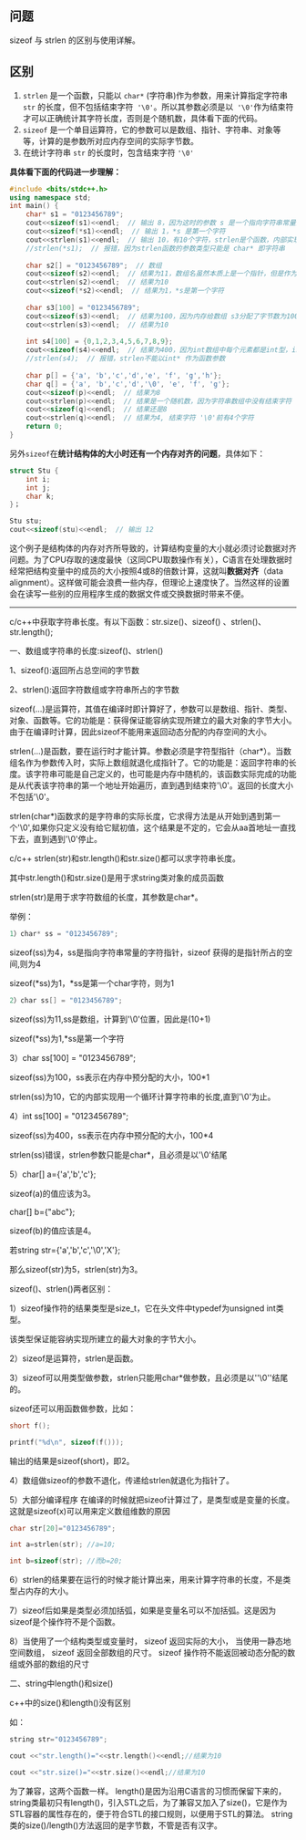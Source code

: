 ## 问题

sizeof 与 strlen 的区别与使用详解。

## 区别

1. `strlen` 是一个函数，只能以 `char*` (字符串)作为参数，用来计算指定字符串` str` 的长度，但不包括结束字符` '\0'`。所以其参数必须是以` '\0'`作为结束符才可以正确统计其字符长度，否则是个随机数，具体看下面的代码。
2. `sizeof` 是一个单目运算符，它的参数可以是数组、指针、字符串、对象等等，计算的是参数所对应内存空间的实际字节数。
3. 在统计字符串 `str` 的长度时，包含结束字符 `'\0'`

**具体看下面的代码进一步理解：**

```c++
#include <bits/stdc++.h> 
using namespace std;
int main() {
    char* s1 = "0123456789";
    cout<<sizeof(s1)<<endl;  // 输出 8，因为这时的参数 s 是一个指向字符串常量的字符指针，因此计算的是指针的大小，注意这里不同编译器得到的值可能不同，也有可能是4
    cout<<sizeof(*s1)<<endl;  // 输出 1，*s 是第一个字符
    cout<<strlen(s1)<<endl;  // 输出 10，有10个字符，strlen是个函数，内部实现是用一个循环计算到\0之前为止
    //strlen(*s1);  // 报错，因为strlen函数的参数类型只能是 char* 即字符串
    
    char s2[] = "0123456789";  // 数组
    cout<<sizeof(s2)<<endl;  // 结果为11，数组名虽然本质上是一个指针，但是作为sizeof的参数时，计算的是整个数组的大小，这点要特别注意。且在求动态数组的大小时，sizeof统计到第一个结束字符'\0'处结束
    cout<<strlen(s2)<<endl;  // 结果为10
    cout<<sizeof(*s2)<<endl;  // 结果为1，*s是第一个字符
    
    char s3[100] = "0123456789";
    cout<<sizeof(s3)<<endl;  // 结果为100，因为内存给数组 s3分配了字节数为100的空间大小
    cout<<strlen(s3)<<endl;  // 结果为10
    
    int s4[100] = {0,1,2,3,4,5,6,7,8,9};
    cout<<sizeof(s4)<<endl;  // 结果为400，因为int数组中每个元素都是int型，int型占用4字节
    //strlen(s4);  // 报错，strlen不能以int* 作为函数参数
    
    char p[] = {'a', 'b','c','d','e', 'f', 'g','h'};
    char q[] = {'a', 'b','c','d','\0', 'e', 'f', 'g'};
    cout<<sizeof(p)<<endl;  // 结果为8
    cout<<strlen(p)<<endl;  // 结果是一个随机数，因为字符串数组中没有结束字符 '\0', 因此该函数会一直统计下去，直到碰到内存中的结束字符
    cout<<sizeof(q)<<endl;  // 结果还是8
    cout<<strlen(q)<<endl;  // 结果为4, 结束字符 '\0'前有4个字符
    return 0;
}
```

另外`sizeof`在**统计结构体的大小时还有一个内存对齐的问题**，具体如下：

```c++
struct Stu {
    int i;
    int j;
    char k;
}；

Stu stu;
cout<<sizeof(stu)<<endl;  // 输出 12
```

这个例子是结构体的内存对齐所导致的，计算结构变量的大小就必须讨论数据对齐问题。为了CPU存取的速度最快（这同CPU取数操作有关），C语言在处理数据时经常把结构变量中的成员的大小按照4或8的倍数计算，这就叫**数据对齐**（data alignment）。这样做可能会浪费一些内存，但理论上速度快了。当然这样的设置会在读写一些别的应用程序生成的数据文件或交换数据时带来不便。



------

c/c++中获取字符串长度。有以下函数：str.size()、sizeof() 、strlen()、str.length();

一、数组或字符串的长度:sizeof()、strlen()

1、sizeof():返回所占总空间的字节数

2、strlen():返回字符数组或字符串所占的字节数

sizeof(...)是运算符，其值在编译时即计算好了，参数可以是数组、指针、类型、对象、函数等。它的功能是：获得保证能容纳实现所建立的最大对象的字节大小。由于在编译时计算，因此sizeof不能用来返回动态分配的内存空间的大小。

strlen(...)是函数，要在运行时才能计算。参数必须是字符型指针（char*）。当数组名作为参数传入时，实际上数组就退化成指针了。它的功能是：返回字符串的长度。该字符串可能是自己定义的，也可能是内存中随机的，该函数实际完成的功能是从代表该字符串的第一个地址开始遍历，直到遇到结束符'\0'。返回的长度大小不包括'\0'。

strlen(char*)函数求的是字符串的实际长度，它求得方法是从开始到遇到第一个'\0',如果你只定义没有给它赋初值，这个结果是不定的，它会从aa首地址一直找下去，直到遇到'\0'停止。

c/c++ strlen(str)和str.length()和str.size()都可以求字符串长度。

其中str.length()和str.size()是用于求string类对象的成员函数

strlen(str)是用于求字符数组的长度，其参数是char*。

举例：

```c++
1）char* ss = "0123456789";
```

sizeof(ss)为4，ss是指向字符串常量的字符指针，sizeof 获得的是指针所占的空间,则为4

sizeof(*ss)为1，*ss是第一个char字符，则为1

```c++
2）char ss[] = "0123456789";
```

sizeof(ss)为11,ss是数组，计算到'\0'位置，因此是(10+1)

sizeof(*ss)为1,*ss是第一个字符

3）char ss[100] = "0123456789";

sizeof(ss)为100，ss表示在内存中预分配的大小，100*1

strlen(ss)为10，它的内部实现用一个循环计算字符串的长度,直到'\0'为止。

4）int ss[100] = "0123456789";

sizeof(ss)为400，ss表示在内存中预分配的大小，100*4

strlen(ss)错误，strlen参数只能是char*，且必须是以'\0'结尾

5）char[] a={'a','b','c'};

sizeof(a)的值应该为3。

char[] b={"abc"};

sizeof(b)的值应该是4。

若string str={'a','b','c','\0','X'};

那么sizeof(str)为5，strlen(str)为3。

sizeof()、strlen()两者区别：

1）sizeof操作符的结果类型是size_t，它在头文件中typedef为unsigned int类型。 

该类型保证能容纳实现所建立的最大对象的字节大小。 

2）sizeof是运算符，strlen是函数。 

3）sizeof可以用类型做参数，strlen只能用char*做参数，且必须是以''\0''结尾的。 

sizeof还可以用函数做参数，比如： 

```C++
short f(); 

printf("%d\n", sizeof(f())); 
```

输出的结果是sizeof(short)，即2。 

4）数组做sizeof的参数不退化，传递给strlen就退化为指针了。 

5）大部分编译程序 在编译的时候就把sizeof计算过了，是类型或是变量的长度。这就是sizeof(x)可以用来定义数组维数的原因 

```c++
char str[20]="0123456789"; 

int a=strlen(str); //a=10; 

int b=sizeof(str); //而b=20; 
```

6）strlen的结果要在运行的时候才能计算出来，用来计算字符串的长度，不是类型占内存的大小。 

7）sizeof后如果是类型必须加括弧，如果是变量名可以不加括弧。这是因为sizeof是个操作符不是个函数。 

8）当使用了一个结构类型或变量时， sizeof 返回实际的大小， 当使用一静态地空间数组， sizeof 返回全部数组的尺寸。 sizeof 操作符不能返回被动态分配的数组或外部的数组的尺寸 

二、string中length()和size()

c++中的size()和length()没有区别

如：

```c++
string str="0123456789";

cout <<"str.length()="<<str.length()<<endl;//结果为10

cout <<"str.size()="<<str.size()<<endl;//结果为10
```

为了兼容，这两个函数一样。 length()是因为沿用C语言的习惯而保留下来的，string类最初只有length()，引入STL之后，为了兼容又加入了size()，它是作为STL容器的属性存在的，便于符合STL的接口规则，以便用于STL的算法。 string类的size()/length()方法返回的是字节数，不管是否有汉字。
